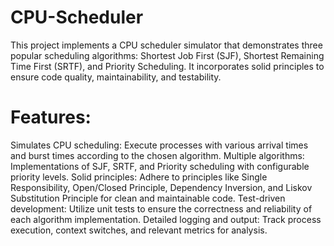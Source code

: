# CPU-Scheduler
This project implements a CPU scheduler simulator that demonstrates three popular scheduling algorithms: Shortest Job First (SJF), Shortest Remaining Time First (SRTF), and Priority Scheduling. 
It incorporates solid principles to ensure code quality, maintainability, and testability.
# Features:
Simulates CPU scheduling: Execute processes with various arrival times and burst times according to the chosen algorithm.
Multiple algorithms: Implementations of SJF, SRTF, and Priority scheduling with configurable priority levels.
Solid principles: Adhere to principles like Single Responsibility, Open/Closed Principle, Dependency Inversion, and Liskov Substitution Principle for clean and maintainable code.
Test-driven development: Utilize unit tests to ensure the correctness and reliability of each algorithm implementation.
Detailed logging and output: Track process execution, context switches, and relevant metrics for analysis.
